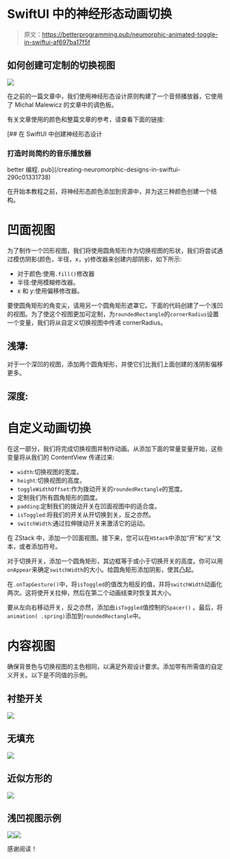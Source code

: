 # SwiftUI 中的神经形态动画切换

> 原文：<https://betterprogramming.pub/neumorphic-animated-toggle-in-swiftui-af697ba17f5f>

## 如何创建可定制的切换视图

![](img/1bd860600c1655a86b53e02dc6bd9ecc.png)

在之前的一篇文章中，我们使用神经形态设计原则构建了一个音频播放器，它使用了 Michal Malewicz 的文章中的调色板。

有关文章使用的颜色和整篇文章的参考，请查看下面的链接:

[](/creating-neuromorphic-designs-in-swiftui-290c01331738) [## 在 SwiftUI 中创建神经形态设计

### 打造时尚简约的音乐播放器

better 编程. pub](/creating-neuromorphic-designs-in-swiftui-290c01331738) 

在开始本教程之前，将神经形态颜色添加到资源中，并为这三种颜色创建一个结构。

# 凹面视图

为了制作一个凹形视图，我们将使用圆角矩形作为切换视图的形状，我们将尝试通过模仿阴影(颜色，半径，x，y)修改器来创建内部阴影，如下所示:

*   对于颜色:使用`.fill()`修改器
*   半径:使用模糊修改器。
*   x 和 y:使用偏移修改器。

要使圆角矩形的角变尖，请用另一个圆角矩形遮罩它。下面的代码创建了一个浅凹的视图。为了使这个视图更加可定制，为`roundedRectangle`的`cornerRadius`设置一个变量，我们将从自定义切换视图中传递 cornerRadius。

## 浅薄:

对于一个深凹的视图，添加两个圆角矩形，并使它们比我们上面创建的浅阴影偏移更多。

## 深度:

# 自定义动画切换

在这一部分，我们将完成切换视图并制作动画。从添加下面的常量变量开始，这些变量将从我们的 ContentView 传递过来:

*   `width`:切换视图的宽度。
*   `height`:切换视图的高度。
*   `toggleWidthOffset`:作为拨动开关的`roundedRectangle`的宽度。
*   定制我们所有圆角矩形的圆度。
*   `padding`:定制我们的拨动开关在凹面视图中的适合度。
*   `isToggled`:将我们的开关从开切换到关，反之亦然。
*   `switchWidth`:通过拉伸拨动开关来激活它的运动。

在 ZStack 中，添加一个凹面视图。接下来，您可以在`HStack`中添加“开”和“关”文本，或者添加符号。

对于切换开关，添加一个圆角矩形，其边框等于或小于切换开关的高度。你可以用`onAppear`来确定`switchWidth`的大小。给圆角矩形添加阴影，使其凸起。

在`.onTapGesture()`中，将`isToggled`的值改为相反的值，并将`switchWidth`动画化两次。这将使开关拉伸，然后在第二个动画结束时恢复其大小。

要从左向右移动开关，反之亦然，添加由`isToggled`值控制的`Spacer()` 。最后，将`animation( .spring)`添加到`roundedRectangle`中。

# 内容视图

确保背景色与切换视图的主色相同，以满足外观设计要求。添加带有所需值的自定义开关。以下是不同值的示例。

## 衬垫开关

![](img/1952a4e4fa64f48e02abce2d4dd375c5.png)

## 无填充

![](img/4c5d89186d38cf3383b1730fd6f8ac85.png)

## 近似方形的

![](img/a35dbace6cf6f57b8f573423e5dc7620.png)

## 浅凹视图示例

![](img/2f85a9b3030e3c065d857b1b4d2ea0ed.png)![](img/0249c666f38fcbeaa0e9ad28845fcf9f.png)

感谢阅读！
